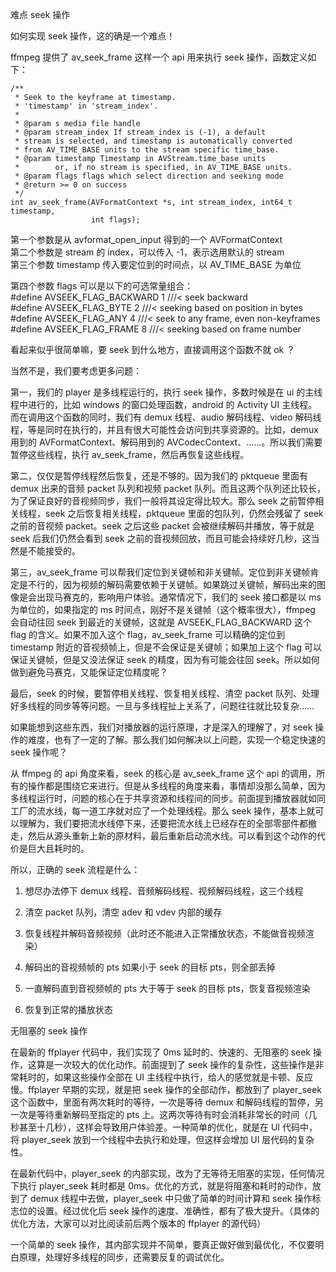 难点 seek 操作


如何实现 seek 操作，这的确是一个难点！

ffmpeg 提供了 av_seek_frame 这样一个 api 用来执行 seek 操作，函数定义如下：

    /**
     * Seek to the keyframe at timestamp.
     * 'timestamp' in 'stream_index'.
     *
     * @param s media file handle
     * @param stream_index If stream_index is (-1), a default
     * stream is selected, and timestamp is automatically converted
     * from AV_TIME_BASE units to the stream specific time_base.
     * @param timestamp Timestamp in AVStream.time_base units
     *        or, if no stream is specified, in AV_TIME_BASE units.
     * @param flags flags which select direction and seeking mode
     * @return >= 0 on success
     */
    int av_seek_frame(AVFormatContext *s, int stream_index, int64_t timestamp,
                      int flags);

第一个参数是从 avformat_open_input 得到的一个 AVFormatContext  
第二个参数是 stream 的 index，可以传入 -1，表示选用默认的 stream  
第三个参数 timestamp 传入要定位到的时间点，以 AV_TIME_BASE 为单位  

第四个参数 flags 可以是以下的可选常量组合：  
#define AVSEEK_FLAG_BACKWARD 1 ///< seek backward  
#define AVSEEK_FLAG_BYTE     2 ///< seeking based on position in bytes  
#define AVSEEK_FLAG_ANY      4 ///< seek to any frame, even non-keyframes  
#define AVSEEK_FLAG_FRAME    8 ///< seeking based on frame number  

看起来似乎很简单嘛，要 seek 到什么地方，直接调用这个函数不就 ok ？

当然不是，我们要考虑更多问题：

第一，我们的 player 是多线程运行的，执行 seek 操作，多数时候是在 ui 的主线程中进行的，比如 windows 的窗口处理函数，android 的 Activity UI 主线程。而在调用这个函数的同时，我们有 demux 线程、audio 解码线程、video 解码线程，等是同时在执行的，并且有很大可能性会访问到共享资源的。比如，demux 用到的 AVFormatContext、解码用到的 AVCodecContext、……。所以我们需要暂停这些线程，执行 av_seek_frame，然后再恢复这些线程。

第二，仅仅是暂停线程然后恢复，还是不够的。因为我们的 pktqueue 里面有 demux 出来的音频 packet 队列和视频 packet 队列。而且这两个队列还比较长，为了保证良好的音视频同步，我们一般将其设定得比较大。那么 seek 之前暂停相关线程，seek 之后恢复相关线程，pktqueue 里面的包队列，仍然会残留了 seek 之前的音视频 packet。seek 之后这些 packet 会被继续解码并播放，等于就是 seek 后我们仍然会看到 seek 之前的音视频回放，而且可能会持续好几秒，这当然是不能接受的。

第三，av_seek_frame 可以帮我们定位到关键帧和非关键帧。定位到非关键帧肯定是不行的，因为视频的解码需要依赖于关键帧。如果跳过关键帧，解码出来的图像是会出现马赛克的，影响用户体验。通常情况下，我们的 seek 接口都是以 ms 为单位的，如果指定的 ms 时间点，刚好不是关键帧（这个概率很大），ffmpeg 会自动往回 seek 到最近的关键帧，这就是 AVSEEK_FLAG_BACKWARD 这个 flag 的含义。如果不加入这个 flag，av_seek_frame 可以精确的定位到 timestamp 附近的音视频帧上，但是不会保证是关键帧；如果加上这个 flag 可以保证关键帧，但是又没法保证 seek 的精度，因为有可能会往回 seek。所以如何做到避免马赛克，又能保证定位精度呢？

最后，seek 的时候，要暂停相关线程、恢复相关线程、清空 packet 队列、处理好多线程的同步等等问题。一旦与多线程扯上关系了，问题往往就比较复杂……


如果能想到这些东西，我们对播放器的运行原理，才是深入的理解了，对 seek 操作的难度，也有了一定的了解。那么我们如何解决以上问题，实现一个稳定快速的 seek 操作呢？

从 ffmpeg 的 api 角度来看，seek 的核心是 av_seek_frame 这个 api 的调用，所有的操作都是围绕它来进行。但是从多线程的角度来看，事情却没那么简单，因为多线程运行时，问题的核心在于共享资源和线程间的同步。前面提到播放器就如同工厂的流水线，每一道工序就对应了一个处理线程。那么 seek 操作，基本上就可以理解为，我们要把流水线停下来，还要把流水线上已经存在的全部零部件都撤走，然后从源头重新上新的原材料，最后重新启动流水线。可以看到这个动作的代价是巨大且耗时的。


所以，正确的 seek 流程是什么：

1. 想尽办法停下 demux 线程、音频解码线程、视频解码线程，这三个线程

2. 清空 packet 队列，清空 adev 和 vdev 内部的缓存

3. 恢复线程并解码音频视频（此时还不能进入正常播放状态，不能做音视频渲染）

4. 解码出的音视频帧的 pts 如果小于 seek 的目标 pts，则全部丢掉

5. 一直解码直到音视频帧的 pts 大于等于 seek 的目标 pts，恢复音视频渲染

6. 恢复到正常的播放状态


无阻塞的 seek 操作

在最新的 ffplayer 代码中，我们实现了 0ms 延时的、快速的、无阻塞的 seek 操作，这算是一次较大的优化动作。前面提到了 seek 操作的复杂性，这些操作是非常耗时的，如果这些操作全部在 UI 主线程中执行，给人的感觉就是卡顿、反应慢。ffplayer 早期的实现，就是把 seek 操作的全部动作，都放到了 player_seek 这个函数中，里面有两次耗时的等待，一次是等待 demux 和解码线程的暂停，另一次是等待重新解码至指定的 pts 上。这两次等待有时会消耗非常长的时间（几秒甚至十几秒），这样会导致用户体验差。一种简单的优化，就是在 UI 代码中，将 player_seek 放到一个线程中去执行和处理，但这样会增加 UI 层代码的复杂性。

在最新代码中，player_seek 的内部实现，改为了无等待无阻塞的实现，任何情况下执行 player_seek 耗时都是 0ms。优化的方式，就是将阻塞和耗时的动作，放到了 demux 线程中去做，player_seek 中只做了简单的时间计算和 seek 操作标志位的设置。经过优化后 seek 操作的速度、准确性，都有了极大提升。（具体的优化方法，大家可以对比阅读前后两个版本的 ffplayer 的源代码）

一个简单的 seek 操作，其内部实现并不简单，要真正做好做到最优化，不仅要明白原理，处理好多线程的同步，还需要反复的调试优化。










